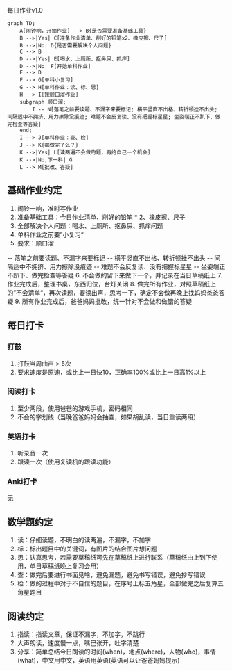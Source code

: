 每日作业v1.0
```mermaid
graph TD;
    A[闹钟响，开始作业] --> B{是否需要准备基础工具}
    B -->|Yes| C[准备作业清单、削好的铅笔x2、橡皮擦、尺子]
    B -->|No| D{是否需要解决个人问题}
    C --> B
    D -->|Yes| E[喝水、上厕所、抠鼻屎、抓痒]
    D -->|No| F[开始单科作业]
    E --> D
    F --> G[单科小复习]
    G --> H[单科作业：读、标、思]
    H --> I[按顺口溜作业]
    subgraph 顺口溜;
        I -- N[落笔之前要读题、不漏字来要标记; 横平竖直不出格、转折顿挫不出头; 间隔适中不拥挤、用力擦除没痕迹; 难题不会反复读、没有把握标星星; 坐姿端正不趴下、做完检查等答疑]
    end;
    I --> J[单科作业：查、检]
    J --> K{都做完了么？}
    K -->|Yes| L[读两遍不会做的题，再给自己一个机会]
    K -->|No,下一科| G
    L --> M[批改、答疑]
```

## 基础作业约定
1. 闹铃一响，准时写作业
2. 准备基础工具：今日作业清单、削好的铅笔 * 2、橡皮擦、尺子
3. 全部解决个人问题：喝水、上厕所、抠鼻屎、抓痒问题
4. 单科作业之前要”小复习“
5. 要求：顺口溜

-- 落笔之前要读题、不漏字来要标记
-- 横平竖直不出格、转折顿挫不出头
-- 间隔适中不拥挤、用力擦除没痕迹
-- 难题不会反复读、没有把握标星星
-- 坐姿端正不趴下、做完检查等答疑
6. 不会做的留下来做下一个，并记录在当日草稿纸上
7. 作业完成后，整理书桌，东西归位，台灯关闭
8. 做完所有作业，对照草稿纸上的”不会清单“，再次读题，要读出声，思考一下，确定不会做再晚上找妈妈爸爸答疑
9. 所有作业完成后，爸爸妈妈批改，统一针对不会做和做错的答疑

## 每日打卡
### 打鼓
1. 打鼓当周曲亩 > 5次
2. 要求速度是原速，或比上一日快10，正确率100%或比上一日高1%以上
### 阅读打卡
1. 至少两段，使用爸爸的游戏手机，密码相同
2. 不会的字划线（当晚爸爸妈妈会抽查，如果胡乱读，当日重读两段）
### 英语打卡
1. 听录音一次
2. 跟读一次（使用复读机的跟读功能）
### Anki打卡
无

## 数学题约定
1. 读：仔细读题，不明白的读两遍，不漏字，不加字
2. 标：标出题目中的关键词，有图片的结合图片想问题
3. 思：认真思考，若需要草稿纸可先在草稿纸上进行联系（草稿纸由上到下使用，单日草稿纸晚上复习会用）
4. 查：做完后要进行书面见啥，避免漏题，避免书写错误，避免抄写错误
5. 检：做的过程中对于不自信的题目，在序号上标五角星，全部做完之后复算五角星题目

## 阅读约定
1. 指读：指读文章，保证不漏字，不加字，不跳行
2. 大声朗读，速度慢一点，嘴巴张开，吐字清楚
3. 分享：简单总结今日朗读的时间(when)，地点(where)，人物(who)，事情(what)，中文用中文，英语用英语(英语可以让爸爸妈妈提示)


